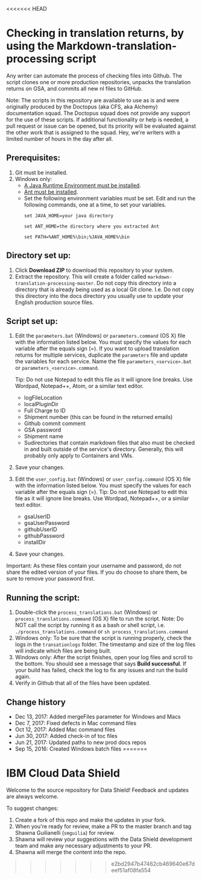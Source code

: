 <<<<<<< HEAD
# Checking in translation returns, by using the Markdown-translation-processing script

Any writer can automate the process of checking files into Github. The script clones one or more production repositories, unpacks the translation returns on GSA, and commits all new nl files to GitHub.

Note: The scripts in this repository are available to use as is and were originally produced by the Doctopus (aka CFS, aka Alchemy) documentation squad. The Doctopus squad does not provide any support for the use of these scripts. If additional functionality or help is needed, a pull request or issue can be opened, but its priority will be evaluated against the other work that is assigned to the squad. Hey, we're writers with a limited number of hours in the day after all.

## Prerequisites:

1. Git must be installed.
2. Windows only: 
   - [A Java Runtime Environment must be installed](https://www.ibm.com/developerworks/java/jdk/).
   - [Ant must be installed](https://w3-03.sso.ibm.com/services/practitionerportal/assethub/services/core/display/sgredirect?assetid={6F292C71-CC83-0926-54B0-48D6CBB89EB5}&source=iRAM_REDIRECT).
   - Set the following environment variables must be set. Edit and run the following commands, one at a time, to set your variables.
     ```
     set JAVA_HOME=your java directory
     ```
     ```
     set ANT_HOME=the directory where you extracted Ant
     ```
     ```
     set PATH=%ANT_HOME%\bin;%JAVA_HOME%\bin
     ```

## Directory set up:

1. Click **Download ZIP** to download this repository to your system.
2. Extract the repository. This will create a folder called `markdown-translation-processing-master`. Do not copy this directory into a directory that is already being used as a local Git clone. I.e. Do not copy this directory into the docs directory you usually use to update your English production source files.

## Script set up:

1. Edit the `parameters.bat` (Windows) or `parameters.command` (OS X) file with the information listed below. You must specify the values for each variable after the equals sign (=). If you want to upload translation returns for multiple services, duplicate the `parameters` file and update the variables for each service. Name the file `parameters_<service>.bat` or `parameters_<service>.command`.
        
     Tip: Do not use Notepad to edit this file as it will ignore line breaks. Use Wordpad, Notepad++, Atom, or a similar text editor.
   - logFileLocation
   - localPluginDir
   - Full Charge to ID 
   - Shipment number (this can be found in the returned emails)
   - Github commit comment
   - GSA password
   - Shipment name
   - Sudirectories that contain markdown files that also must be checked in and built outside of the service's directory. Generally, this will probably only apply to Containers and VMs.
2. Save your changes.
3. Edit the `user_config.bat` (Windows) or `user_config.command` (OS X) file with the information listed below. You must specify the values for each variable after the equals sign (=).
        Tip: Do not use Notepad to edit this file as it will ignore line breaks. Use Wordpad, Notepad++, or a similar text editor.
   - gsaUserID
   - gsaUserPassword
   - githubUserID
   - githubPassword
   - installDir
4. Save your changes.

Important: As these files contain your username and password, do not share the edited version of your files. If you do choose to share them, be sure to remove your password first.

## Running the script:

1. Double-click the `process_translations.bat` (Windows) or `process_translations.command` (OS X) file to run the script. Note: Do NOT call the script by running it as a bash or shell script, i.e. `./process_translations.command` or `sh process_translations.command`
2. Windows only: To be sure that the script is running properly, check the logs in the `transationlogs` folder. The timestamp and size of the log files will indicate which files are being built.
3. Windows only: After the script finishes, open your log files and scroll to the bottom. You should see a message that says **Build successful**. If your build has failed, check the log to fix any issues and run the build again.
4. Verify in Github that all of the files have been updated.


## Change history
- Dec 13, 2017: Added mergeFiles parameter for Windows and Macs
- Dec 7, 2017: Fixed defects in Mac command files
- Oct 12, 2017: Added Mac command files
- Jun 30, 2017: Added check-in of toc files
- Jun 21, 2017: Updated paths to new prod docs repos
- Sep 15, 2016: Created Windows batch files
=======
# IBM Cloud Data Shield

Welcome to the source repository for Data Shield! Feedback and updates are always welcome.

To suggest changes:

1. Create a fork of this repo and make the updates in your fork.
2. When you're ready for review, make a PR to the master branch and tag Shawna Guilianelli (`smguilia`) for review.
3. Shawna will review your suggestions with the Data Shield development team and make any necessary adjustments to your PR.
4. Shawna will merge the content into the repo.
>>>>>>> e2bd2947b47462cb469640e67deef51af08fa554
